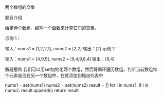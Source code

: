 两个数组的交集

题目介绍

给定两个数组，编写一个函数来计算它们的交集。

示例 1：

输入：nums1 = [1,2,2,1], nums2 = [2,2]
输出：[2]
示例 2：

输入：nums1 = [4,9,5], nums2 = [9,4,9,8,4]
输出：[9,4]

解题思路
我们可以用set初始化两个数组，然后将循环遍历数组，判断当前数组每个元素是否在另一个数组中，在就添加到输出列表中

nums1 = set(nums1)
nums2 = set(nums2)
result = []
for i in nums1:
	if i in nums2:
		result.append(i)
return result
